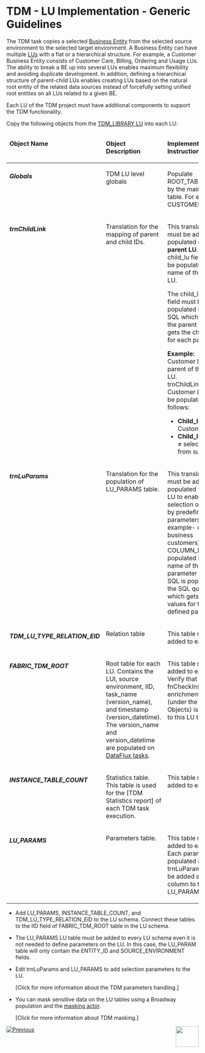 # TDM - LU Implementation - Generic Guidelines

The TDM task copies a selected [Business Entity](/articles/TDM/tdm_overview/03_business_entity_overview.md) from the selected source environment to the selected target environment. A Business Entity can have multiple [LUs](/articles/TDM/tdm_overview/(/articles/03_logical_units/01_LU_overview.md)) with a flat or a hierarchical structure. For example, a Customer Business Entity consists of Customer Care, Billing, Ordering and Usage LUs. The ability to break a BE up into several LUs enables maximum flexibility and avoiding duplicate development. In addition, defining a hierarchical structure of parent-child LUs enables creating LUs based on the natural root entity of the related data sources instead of forcefully setting unified root entities on all LUs related to a given BE.

Each LU of the TDM project must have additional components to support the TDM functionality.

Copy the following objects from the [TDM_LIBRARY LU](/articles/TDM/tdm_implementation/04_fabric_tdm_library.md#tdm_library-lu) into each LU:

<table width="900pxl">
<thead>
<tr>
<td valign="top" width="200pxl">
<p><strong>Object Name</strong></p>
</td>
<td valign="top" width="250pxl">
<p><strong>Object Description</strong></p>
</td>
<td valign="top" width="450pxl">
<p><strong>Implementation Instructions</strong></p>
</td>
</tr>
</thead>
<tbody>
<tr>
<td valign="top" width="200pxl">
<p><h5>Globals</p>
</td>
<td valign="top" width="250pxl">
<p>TDM LU level globals</p>
</td>
<td valign="top" width="450pxl">
<p>Populate ROOT_TABLE_NAME by the main source table. For example- CUSTOMER</p>
</td>
</tr>
<tr>
<td valign="top" width="200pxl">
<p><h5>trnChildLink</p>
</td>
<td valign="top" width="250pxl">
<p>Translation for the mapping of parent and child IDs.</p>
</td>
<td valign="top" width="450pxl">
<p>This translation must be added and populated on each <strong>parent LU</strong>. The child_lu field must be populated by the name of the child LU.</p>
<p>The child_lu_eid_sql field must be populated by the SQL which runs on the parent LU and gets the child IDs for each parent ID.</p>
<p><strong>Example:</strong><u><br /></u>Customer LU is the parent of the Order LU. <br />trnChildLink of the Customer LU must be populated as follows:</p>
<ul>
<li><strong>Child_lu = </strong>Customer</li>
<li><strong>Child_lu_eid_sql = </strong>select order_id from subscriber</li>
</ul>
</td>
</tr>
<tr>
<td valign="top" width="200pxl">
<p><h5>trnLuParams</p>
</td>
<td valign="top" width="250pxl">
<p>Translation for the population of LU_PARAMS table.</p>
</td>
<td valign="top" width="450pxl">
<p>This translation must be added and populated for each LU to enable a selection of entities by predefined parameters (for example- copy business customers).<br />COLUMN_NAME is populated by the name of the parameter and the SQL is populated by the SQL query which gets the values for the defined parameter.</p>
</td>
</tr>
<tr>
<td valign="top" width="200pxl">
<p><h5>TDM_LU_TYPE_RELATION_EID</p>
</td>
<td valign="top" width="250pxl">
<p>Relation table</p>
</td>
<td valign="top" width="450pxl">
<p>This table must be added to each LU.</p>
</td>
</tr>
<tr>
<td valign="top" width="200pxl">
<p><h5>FABRIC_TDM_ROOT</p>
</td>
<td valign="top" width="250pxl">
<p>Root table for each LU. Contains the LUI, source environment, IID, task_name (version_name), and timestamp (version_datetime). The version_name and version_datetime are populated on <a href="/articles/TDM/tdm_overview/02_tdm_glossary.md#data-flux">DataFlux tasks</a>.</p>
</td>
<td valign="top" width="450pxl">
<p>This table must be added to each LU. Verify that fnCheckInsFound enrichment function (under the Shared Objects) is attached to this LU table.</p>
</td>
</tr>
<tr>
<td valign="top" width="200pxl">
<p><h5>INSTANCE_TABLE_COUNT</p>
</td>
<td valign="top" width="250pxl">
<p>Statistics table. This table is used for the [TDM Statistics report] of each TDM task execution.</p>
</td>
<td valign="top" width="450pxl">
<p>This table must be added to each LU.</p>
</td>
</tr>
<tr>
<td valign="top" width="200pxl">
<p><h5>LU_PARAMS</p>
</td>
<td valign="top" width="250pxl">
<p>Parameters table.</p>
</td>
<td valign="top" width="450pxl">
<p>This table must be added to each LU. Each parameter, populated in the trnLuParams, must be added as a column to the LU_PARAMS table.</p>
</td>
</tr>
</tbody>
</table>



- Add LU_PARAMS, INSTANCE_TABLE_COUNT, and TDM_LU_TYPE_RELATION_EID to the LU schema. Connect these tables to the IID field of FABRIC_TDM_ROOT table in the LU schema.

- The LU_PARAMS LU table must be added to every LU schema even it is not needed to define parameters on the LU. In this case, the LU_PARAM table will only contain the ENTITY_ID and SOURCE_ENVIRONMENT fields.

- Edit trnLuParams and LU_PARAMS to add selection parameters to the LU. 

  [Click for more information about the TDM parameters handling.]

- You can mask sensitive data on  the LU tables using a Broadway population and the [masking actor](/articles/19_Broadway/actors/07_masking_and_sequence_actors.md). 

  [Click for more information about TDM masking.]



[![Previous](/articles/images/Previous.png)](04_fabric_tdm_library.md)[<img align="right" width="60" height="54" src="/articles/images/Next.png">](06_tdm_implementation_support_hierarchy.md)